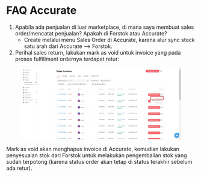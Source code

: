 # FAQ Accurate

1. Apabila ada penjualan di luar marketplace, di mana saya membuat sales order/mencatat penjualan? Apakah di Forstok atau Accurate?
   * Create melalui menu Sales Order di Accurate, karena alur sync stock satu arah dari Accurate --> Forstok.
2. Perihal sales return, lakukan mark as void untuk invoice yang pada proses fulfillment ordernya terdapat retur:

<figure><img src="../../../.gitbook/assets/Screenshot 2023-10-26 171848.jpg" alt=""><figcaption></figcaption></figure>

Mark as void akan menghapus invoice di Accurate, kemudian lakukan penyesuaian stok dari Forstok untuk melakukan pengembalian stok yang sudah terpotong (karena status order akan tetap di status terakhir sebelum ada retur).
